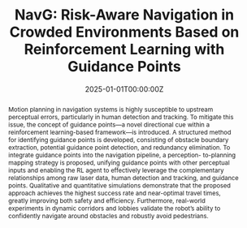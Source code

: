 ---
title: 'NavG: Risk-Aware Navigation in Crowded Environments Based on Reinforcement Learning with Guidance Points'

# Authors
# If you created a profile for a user (e.g. the default `admin` user), write the username (folder name) here
# and it will be replaced with their full name and linked to their profile.
authors:
  - admin
  - Wentao Luo
  - Boyi Liu
  - Ziyang Zhang
  - Yaoyuan Wang
  - Jingtai Liu

# Author notes (optional)
# author_notes:
#   - 'Equal contribution'
#   - 'Equal contribution'

date: '2025-01-01T00:00:00Z'
doi: ''

# Schedule page publish date (NOT publication's date).
publishDate: '2025-01-02T00:00:00Z'

# Publication type.
# Accepts a single type but formatted as a YAML list (for Hugo requirements).
# Enter a publication type from the CSL standard.
publication_types: ['paper-conference']

# Publication name and optional abbreviated publication name.
publication: In *IEEE/RSJ International Conference on Intelligent Robots and Systems*
publication_short: In *IROS2025, under review*

abstract: Motion planning in navigation systems is highly susceptible to upstream perceptual errors, particularly in human detection and tracking. To mitigate this issue, the concept of guidance points—a novel directional cue within a reinforcement learning-based framework—is introduced. A structured method for identifying guidance points is developed, consisting of obstacle boundary extraction, potential guidance point detection, and redundancy elimination. To integrate guidance points into the navigation pipeline, a perception- to-planning mapping strategy is proposed, unifying guidance points with other perceptual inputs and enabling the RL agent to effectively leverage the complementary relationships among raw laser data, human detection and tracking, and guidance points. Qualitative and quantitative simulations demonstrate that the proposed approach achieves the highest success rate and near-optimal travel times, greatly improving both safety and efficiency. Furthermore, real-world experiments in dynamic corridors and lobbies validate the robot’s ability to confidently navigate around obstacles and robustly avoid pedestrians.

# Summary. An optional shortened abstract.
summary: Motion planning in navigation systems is highly susceptible to upstream perceptual errors, particularly in human detection and tracking. To mitigate this issue, the concept of guidance points—a novel directional cue within a reinforcement learning-based framework—is introduced. A structured method for identifying guidance points is developed, consisting of obstacle boundary extraction, potential guidance point detection, and redundancy elimination. To integrate guidance points into the navigation pipeline, a perception- to-planning mapping strategy is proposed, unifying guidance points with other perceptual inputs and enabling the RL agent to effectively leverage the complementary relationships among raw laser data, human detection and tracking, and guidance points. Qualitative and quantitative simulations demonstrate that the proposed approach achieves the highest success rate and near-optimal travel times, greatly improving both safety and efficiency. Furthermore, real-world experiments in dynamic corridors and lobbies validate the robot’s ability to confidently navigate around obstacles and robustly avoid pedestrians.

tags:
  - Navigation

# Display this page in the Featured widget?
featured: false

# Custom links (uncomment lines below)
# links:
# - name: Custom Link
#   url: http://example.org

# url_pdf: https://arxiv.org/abs/2409.10009
# url_code: 'https://github.com/Chris-Arvin/GraphicTEB-series'
# url_dataset: ''
# url_poster: 'https://ga-teb.github.io'
# url_project: ''
# url_slides: ''
# url_source: ''
# url_video: 'https://www.youtube.com/watch?v=1K7Klxig8CU'

# Featured image
# To use, add an image named `featured.jpg/png` to your page's folder.
image:
  caption: 'Image credit: [**Unsplash**](https://unsplash.com/photos/pLCdAaMFLTE)'
  focal_point: ''
  preview_only: false

# Associated Projects (optional).
#   Associate this publication with one or more of your projects.
#   Simply enter your project's folder or file name without extension.
#   E.g. `internal-project` references `content/project/internal-project/index.md`.
#   Otherwise, set `projects: []`.
projects:
  - example

# Slides (optional).
#   Associate this publication with Markdown slides.
#   Simply enter your slide deck's filename without extension.
#   E.g. `slides: "example"` references `content/slides/example/index.md`.
#   Otherwise, set `slides: ""`.
slides: example
---